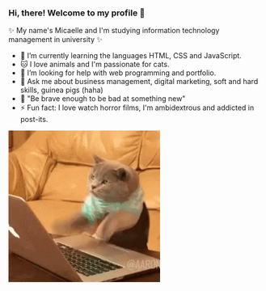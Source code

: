 ### Hi, there! Welcome to my profile 👋


✨ My name's Micaelle and I'm studying information technology management in university ✨

- 🌱 I’m currently learning the languages HTML, CSS and JavaScript.
- 🐱 I love animals and I'm passionate for cats.
- 🤔 I’m looking for help with web programming and portfolio.
- 💬 Ask me about business management, digital marketing, soft and hard skills, guinea pigs (haha) 
- 💪 "Be brave enough to be bad at something new"
- ⚡ Fun fact: I love watch horror films, I'm ambidextrous and addicted in post-its.

![Gato teclando](https://github.com/Micaelleapds/Micaelleapds/blob/master/tenor.gif)
